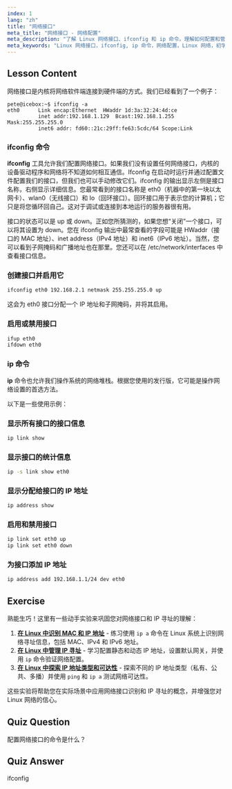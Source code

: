 ```yaml
---
index: 1
lang: "zh"
title: "网络接口"
meta_title: "网络接口 - 网络配置"
meta_description: "了解 Linux 网络接口、ifconfig 和 ip 命令。理解如何配置和管理网络设置。开始您的 Linux 网络之旅！"
meta_keywords: "Linux 网络接口，ifconfig, ip 命令，网络配置，Linux 网络，初学者，教程，指南"
---
```


## Lesson Content

网络接口是内核将网络软件端连接到硬件端的方式。我们已经看到了一个例子：

```plaintext
pete@icebox:~$ ifconfig -a
eth0      Link encap:Ethernet  HWaddr 1d:3a:32:24:4d:ce
          inet addr:192.168.1.129  Bcast:192.168.1.255  Mask:255.255.255.0
          inet6 addr: fd60::21c:29ff:fe63:5cdc/64 Scope:Link
```

### ifconfig 命令

**ifconfig** 工具允许我们配置网络接口。如果我们没有设置任何网络接口，内核的设备驱动程序和网络将不知道如何相互通信。Ifconfig 在启动时运行并通过配置文件配置我们的接口，但我们也可以手动修改它们。ifconfig 的输出显示左侧是接口名称，右侧显示详细信息。您最常看到的接口名称是 eth0（机器中的第一块以太网卡）、wlan0（无线接口）和 lo（回环接口）。回环接口用于表示您的计算机；它只是将您循环回自己。这对于调试或连接到本地运行的服务器很有用。

接口的状态可以是 up 或 down。正如您所猜测的，如果您想“关闭”一个接口，可以将其设置为 down。您在 ifconfig 输出中最常查看的字段可能是 HWaddr（接口的 MAC 地址）、inet address（IPv4 地址）和 inet6（IPv6 地址）。当然，您可以看到子网掩码和广播地址也在那里。您还可以在 /etc/network/interfaces 中查看接口信息。

### 创建接口并启用它

```bash
ifconfig eth0 192.168.2.1 netmask 255.255.255.0 up
```

这会为 eth0 接口分配一个 IP 地址和子网掩码，并将其启用。

### 启用或禁用接口

```bash
ifup eth0
ifdown eth0
```

### ip 命令

**ip** 命令也允许我们操作系统的网络堆栈。根据您使用的发行版，它可能是操作网络设置的首选方法。

以下是一些使用示例：

### 显示所有接口的接口信息

```bash
ip link show
```

### 显示接口的统计信息

```bash
ip -s link show eth0
```

### 显示分配给接口的 IP 地址

```bash
ip address show
```

### 启用和禁用接口

```bash
ip link set eth0 up
ip link set eth0 down
```

### 为接口添加 IP 地址

```bash
ip address add 192.168.1.1/24 dev eth0
```

## Exercise

熟能生巧！这里有一些动手实验来巩固您对网络接口和 IP 寻址的理解：

1. **[在 Linux 中识别 MAC 和 IP 地址](https://labex.io/zh/labs/linux-identify-mac-and-ip-addresses-in-linux-592731)** - 练习使用 `ip a` 命令在 Linux 系统上识别网络寻址信息，包括 MAC、IPv4 和 IPv6 地址。
2. **[在 Linux 中管理 IP 寻址](https://labex.io/zh/labs/linux-manage-ip-addressing-in-linux-592736)** - 学习配置静态和动态 IP 地址，设置默认网关，并使用 `ip` 命令验证网络配置。
3. **[在 Linux 中探索 IP 地址类型和可达性](https://labex.io/zh/labs/linux-explore-ip-address-types-and-reachability-in-linux-592780)** - 探索不同的 IP 地址类型（私有、公共、多播）并使用 `ping` 和 `ip a` 测试网络可达性。

这些实验将帮助您在实际场景中应用网络接口识别和 IP 寻址的概念，并增强您对 Linux 网络的信心。

## Quiz Question

配置网络接口的命令是什么？

## Quiz Answer

ifconfig
